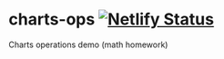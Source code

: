 # charts-ops [![Netlify Status](https://api.netlify.com/api/v1/badges/85e12cd7-34c5-42c2-b989-ac344963cb1b/deploy-status)](https://app.netlify.com/sites/functions-operations/deploys)
Charts operations demo (math homework)

